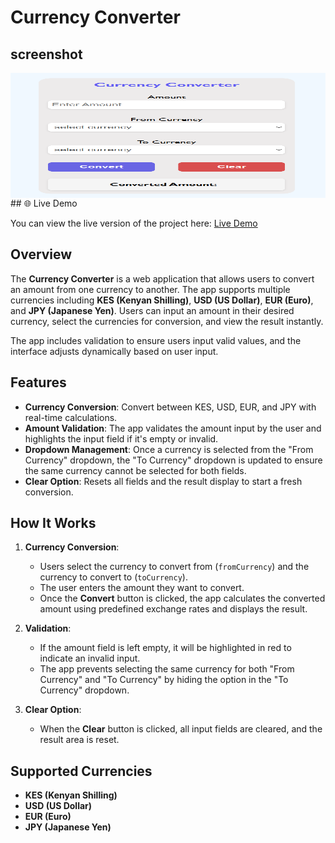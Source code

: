 # Currency Converter


## screenshot

<div style="display: flex; gap: 20px; width: 100%;">
   <img src="currencyConverter.png" alt="Currency Converter" style="flex: 1;" width="300" height="200" />
</div>
## 🌐 Live Demo

You can view the live version of the project here: [Live Demo](https://currencyconverter-blond.vercel.app/)

## Overview

The **Currency Converter** is a web application that allows users to convert an amount from one currency to another. The app supports multiple currencies including **KES (Kenyan Shilling)**, **USD (US Dollar)**, **EUR (Euro)**, and **JPY (Japanese Yen)**. Users can input an amount in their desired currency, select the currencies for conversion, and view the result instantly.

The app includes validation to ensure users input valid values, and the interface adjusts dynamically based on user input.

## Features

- **Currency Conversion**: Convert between KES, USD, EUR, and JPY with real-time calculations.
- **Amount Validation**: The app validates the amount input by the user and highlights the input field if it's empty or invalid.
- **Dropdown Management**: Once a currency is selected from the "From Currency" dropdown, the "To Currency" dropdown is updated to ensure the same currency cannot be selected for both fields.
- **Clear Option**: Resets all fields and the result display to start a fresh conversion.

## How It Works

1. **Currency Conversion**:
   - Users select the currency to convert from (`fromCurrency`) and the currency to convert to (`toCurrency`).
   - The user enters the amount they want to convert.
   - Once the **Convert** button is clicked, the app calculates the converted amount using predefined exchange rates and displays the result.

2. **Validation**:
   - If the amount field is left empty, it will be highlighted in red to indicate an invalid input.
   - The app prevents selecting the same currency for both "From Currency" and "To Currency" by hiding the option in the "To Currency" dropdown.

3. **Clear Option**:
   - When the **Clear** button is clicked, all input fields are cleared, and the result area is reset.

## Supported Currencies

- **KES (Kenyan Shilling)**
- **USD (US Dollar)**
- **EUR (Euro)**
- **JPY (Japanese Yen)**
